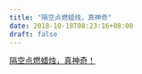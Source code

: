 ```yaml
--- 
title: "隔空点燃蜡烛，真神奇" 
date: 2018-10-18T08:23:16+08:00 
draft: false 
--- 
```

[ 隔空点燃蜡烛，真神奇！](https://mp.weixin.qq.com/s?src=11&timestamp=1545760480&ver=1317&signature=1aRsoCusIt0AjXhQxfnpi5nBtlZiF-bx*1mTslFAT3QN2aaiMdsiSdw58g8EDSgOMeSGdd1lWbmJnNUxB75xqhFfNjAWDbjaxn-qf*zI1v5Uk0y1QUEfik4xHjrHzvJl&new=1)
<!--stackedit_data:
eyJoaXN0b3J5IjpbLTIwNjU0NTE3MzMsNzUyOTE4NzIxLC01ND
k1MjkwOTIsLTIwOTQyODMzNzgsNzYzOTg0MzYyLDQwNzA2NDMz
MiwtNjA1OTI4NjMxLDkwMDM3MzYxOCwtMTA4NDc2Mjk3NiwtMT
c0NDY0ODI1MiwxMDIwMjM4MzU3LC0yOTE1MjIwMjQsLTE5NTc4
ODYwNTUsLTEyNTc4NDc0MTUsMjIyNzI3NjgxXX0=
-->